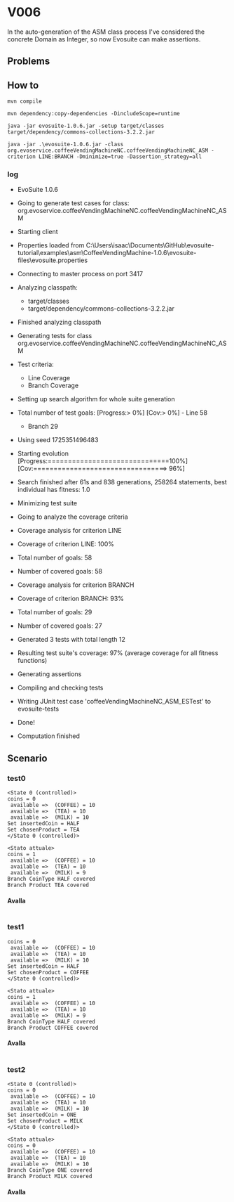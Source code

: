 # V006

In the auto-generation of the ASM class process I've considered the concrete Domain as 
Integer, so now Evosuite can make assertions.

## Problems

## How to
```shell
mvn compile
```
```shell
mvn dependency:copy-dependencies -DincludeScope=runtime
```
```shell
java -jar evosuite-1.0.6.jar -setup target/classes target/dependency/commons-collections-3.2.2.jar
```
```shell
java -jar .\evosuite-1.0.6.jar -class org.evoservice.coffeeVendingMachineNC.coffeeVendingMachineNC_ASM -criterion LINE:BRANCH -Dminimize=true -Dassertion_strategy=all
```
### log
* EvoSuite 1.0.6
* Going to generate test cases for class: org.evoservice.coffeeVendingMachineNC.coffeeVendingMachineNC_ASM
* Starting client
* Properties loaded from C:\Users\isaac\Documents\GitHub\evosuite-tutorial\examples\asm\CoffeeVendingMachine-1.0.6\evosuite-files\evosuite.properties
* Connecting to master process on port 3417
* Analyzing classpath:
  - target/classes
  - target/dependency/commons-collections-3.2.2.jar
* Finished analyzing classpath
* Generating tests for class org.evoservice.coffeeVendingMachineNC.coffeeVendingMachineNC_ASM
* Test criteria:
  - Line Coverage
  - Branch Coverage
* Setting up search algorithm for whole suite generation
* Total number of test goals:
  [Progress:>                             0%] [Cov:>                                  0%]  - Line 58
  - Branch 29
* Using seed 1725351496483
* Starting evolution
  [Progress:==============================100%] [Cov:=================================> 96%]
* Search finished after 61s and 838 generations, 258264 statements, best individual has fitness: 1.0
* Minimizing test suite
* Going to analyze the coverage criteria
* Coverage analysis for criterion LINE
* Coverage of criterion LINE: 100%
* Total number of goals: 58
* Number of covered goals: 58
* Coverage analysis for criterion BRANCH
* Coverage of criterion BRANCH: 93%
* Total number of goals: 29
* Number of covered goals: 27
* Generated 3 tests with total length 12
* Resulting test suite's coverage: 97% (average coverage for all fitness functions)
* Generating assertions
* Compiling and checking tests
* Writing JUnit test case 'coffeeVendingMachineNC_ASM_ESTest' to evosuite-tests
* Done!

* Computation finished
## Scenario
### test0
```
<State 0 (controlled)>
coins = 0
 available =>  (COFFEE) = 10
 available =>  (TEA) = 10
 available =>  (MILK) = 10
Set insertedCoin = HALF
Set chosenProduct = TEA
</State 0 (controlled)>

<Stato attuale>
coins = 1
 available =>  (COFFEE) = 10
 available =>  (TEA) = 10
 available =>  (MILK) = 9
Branch CoinType HALF covered
Branch Product TEA covered
```
#### Avalla
```
```
### test1
```
coins = 0
 available =>  (COFFEE) = 10
 available =>  (TEA) = 10
 available =>  (MILK) = 10
Set insertedCoin = HALF
Set chosenProduct = COFFEE
</State 0 (controlled)>

<Stato attuale>
coins = 1
 available =>  (COFFEE) = 10
 available =>  (TEA) = 10
 available =>  (MILK) = 9
Branch CoinType HALF covered
Branch Product COFFEE covered
```
#### Avalla
```
```
### test2
```
<State 0 (controlled)>
coins = 0
 available =>  (COFFEE) = 10
 available =>  (TEA) = 10
 available =>  (MILK) = 10
Set insertedCoin = ONE
Set chosenProduct = MILK
</State 0 (controlled)>

<Stato attuale>
coins = 0
 available =>  (COFFEE) = 10
 available =>  (TEA) = 10
 available =>  (MILK) = 10
Branch CoinType ONE covered
Branch Product MILK covered
```
#### Avalla
```
```
